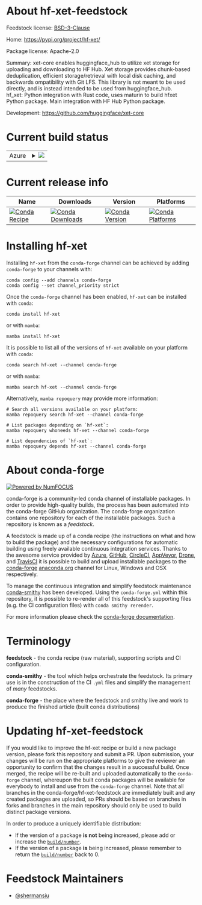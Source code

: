 About hf-xet-feedstock
======================

Feedstock license: [BSD-3-Clause](https://github.com/conda-forge/hf-xet-feedstock/blob/main/LICENSE.txt)

Home: https://pypi.org/project/hf-xet/

Package license: Apache-2.0

Summary: xet-core enables huggingface_hub to utilize xet storage for uploading and
downloading to HF Hub. Xet storage provides chunk-based deduplication,
efficient storage/retrieval with local disk caching, and backwards
ompatibility with Git LFS. This library is not meant to be used directly,
and is instead intended to be used from huggingface_hub.
<br/>
hf_xet: Python integration with Rust code, uses maturin to build hfxet
Python package. Main integration with HF Hub Python package.


Development: https://github.com/huggingface/xet-core

Current build status
====================


<table>
    
  <tr>
    <td>Azure</td>
    <td>
      <details>
        <summary>
          <a href="https://dev.azure.com/conda-forge/feedstock-builds/_build/latest?definitionId=25714&branchName=main">
            <img src="https://dev.azure.com/conda-forge/feedstock-builds/_apis/build/status/hf-xet-feedstock?branchName=main">
          </a>
        </summary>
        <table>
          <thead><tr><th>Variant</th><th>Status</th></tr></thead>
          <tbody><tr>
              <td>linux_64_is_python_mintruepython3.9.____cpython</td>
              <td>
                <a href="https://dev.azure.com/conda-forge/feedstock-builds/_build/latest?definitionId=25714&branchName=main">
                  <img src="https://dev.azure.com/conda-forge/feedstock-builds/_apis/build/status/hf-xet-feedstock?branchName=main&jobName=linux&configuration=linux%20linux_64_is_python_mintruepython3.9.____cpython" alt="variant">
                </a>
              </td>
            </tr><tr>
              <td>osx_64_is_python_mintruepython3.9.____cpython</td>
              <td>
                <a href="https://dev.azure.com/conda-forge/feedstock-builds/_build/latest?definitionId=25714&branchName=main">
                  <img src="https://dev.azure.com/conda-forge/feedstock-builds/_apis/build/status/hf-xet-feedstock?branchName=main&jobName=osx&configuration=osx%20osx_64_is_python_mintruepython3.9.____cpython" alt="variant">
                </a>
              </td>
            </tr><tr>
              <td>osx_arm64_is_python_mintruepython3.9.____cpython</td>
              <td>
                <a href="https://dev.azure.com/conda-forge/feedstock-builds/_build/latest?definitionId=25714&branchName=main">
                  <img src="https://dev.azure.com/conda-forge/feedstock-builds/_apis/build/status/hf-xet-feedstock?branchName=main&jobName=osx&configuration=osx%20osx_arm64_is_python_mintruepython3.9.____cpython" alt="variant">
                </a>
              </td>
            </tr><tr>
              <td>win_64_is_python_mintruepython3.9.____cpython</td>
              <td>
                <a href="https://dev.azure.com/conda-forge/feedstock-builds/_build/latest?definitionId=25714&branchName=main">
                  <img src="https://dev.azure.com/conda-forge/feedstock-builds/_apis/build/status/hf-xet-feedstock?branchName=main&jobName=win&configuration=win%20win_64_is_python_mintruepython3.9.____cpython" alt="variant">
                </a>
              </td>
            </tr>
          </tbody>
        </table>
      </details>
    </td>
  </tr>
</table>

Current release info
====================

| Name | Downloads | Version | Platforms |
| --- | --- | --- | --- |
| [![Conda Recipe](https://img.shields.io/badge/recipe-hf--xet-green.svg)](https://anaconda.org/conda-forge/hf-xet) | [![Conda Downloads](https://img.shields.io/conda/dn/conda-forge/hf-xet.svg)](https://anaconda.org/conda-forge/hf-xet) | [![Conda Version](https://img.shields.io/conda/vn/conda-forge/hf-xet.svg)](https://anaconda.org/conda-forge/hf-xet) | [![Conda Platforms](https://img.shields.io/conda/pn/conda-forge/hf-xet.svg)](https://anaconda.org/conda-forge/hf-xet) |

Installing hf-xet
=================

Installing `hf-xet` from the `conda-forge` channel can be achieved by adding `conda-forge` to your channels with:

```
conda config --add channels conda-forge
conda config --set channel_priority strict
```

Once the `conda-forge` channel has been enabled, `hf-xet` can be installed with `conda`:

```
conda install hf-xet
```

or with `mamba`:

```
mamba install hf-xet
```

It is possible to list all of the versions of `hf-xet` available on your platform with `conda`:

```
conda search hf-xet --channel conda-forge
```

or with `mamba`:

```
mamba search hf-xet --channel conda-forge
```

Alternatively, `mamba repoquery` may provide more information:

```
# Search all versions available on your platform:
mamba repoquery search hf-xet --channel conda-forge

# List packages depending on `hf-xet`:
mamba repoquery whoneeds hf-xet --channel conda-forge

# List dependencies of `hf-xet`:
mamba repoquery depends hf-xet --channel conda-forge
```


About conda-forge
=================

[![Powered by
NumFOCUS](https://img.shields.io/badge/powered%20by-NumFOCUS-orange.svg?style=flat&colorA=E1523D&colorB=007D8A)](https://numfocus.org)

conda-forge is a community-led conda channel of installable packages.
In order to provide high-quality builds, the process has been automated into the
conda-forge GitHub organization. The conda-forge organization contains one repository
for each of the installable packages. Such a repository is known as a *feedstock*.

A feedstock is made up of a conda recipe (the instructions on what and how to build
the package) and the necessary configurations for automatic building using freely
available continuous integration services. Thanks to the awesome service provided by
[Azure](https://azure.microsoft.com/en-us/services/devops/), [GitHub](https://github.com/),
[CircleCI](https://circleci.com/), [AppVeyor](https://www.appveyor.com/),
[Drone](https://cloud.drone.io/welcome), and [TravisCI](https://travis-ci.com/)
it is possible to build and upload installable packages to the
[conda-forge](https://anaconda.org/conda-forge) [anaconda.org](https://anaconda.org/)
channel for Linux, Windows and OSX respectively.

To manage the continuous integration and simplify feedstock maintenance
[conda-smithy](https://github.com/conda-forge/conda-smithy) has been developed.
Using the ``conda-forge.yml`` within this repository, it is possible to re-render all of
this feedstock's supporting files (e.g. the CI configuration files) with ``conda smithy rerender``.

For more information please check the [conda-forge documentation](https://conda-forge.org/docs/).

Terminology
===========

**feedstock** - the conda recipe (raw material), supporting scripts and CI configuration.

**conda-smithy** - the tool which helps orchestrate the feedstock.
                   Its primary use is in the construction of the CI ``.yml`` files
                   and simplify the management of *many* feedstocks.

**conda-forge** - the place where the feedstock and smithy live and work to
                  produce the finished article (built conda distributions)


Updating hf-xet-feedstock
=========================

If you would like to improve the hf-xet recipe or build a new
package version, please fork this repository and submit a PR. Upon submission,
your changes will be run on the appropriate platforms to give the reviewer an
opportunity to confirm that the changes result in a successful build. Once
merged, the recipe will be re-built and uploaded automatically to the
`conda-forge` channel, whereupon the built conda packages will be available for
everybody to install and use from the `conda-forge` channel.
Note that all branches in the conda-forge/hf-xet-feedstock are
immediately built and any created packages are uploaded, so PRs should be based
on branches in forks and branches in the main repository should only be used to
build distinct package versions.

In order to produce a uniquely identifiable distribution:
 * If the version of a package **is not** being increased, please add or increase
   the [``build/number``](https://docs.conda.io/projects/conda-build/en/latest/resources/define-metadata.html#build-number-and-string).
 * If the version of a package **is** being increased, please remember to return
   the [``build/number``](https://docs.conda.io/projects/conda-build/en/latest/resources/define-metadata.html#build-number-and-string)
   back to 0.

Feedstock Maintainers
=====================

* [@shermansiu](https://github.com/shermansiu/)

